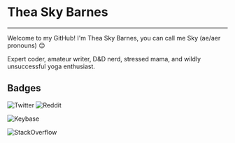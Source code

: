 # Thea Sky Barnes
------------------
Welcome to my GitHub! I'm Thea Sky Barnes, you can call me Sky (ae/aer pronouns) 😊

Expert coder, amateur writer, D&D nerd, stressed mama, and wildly unsuccessful yoga enthusiast.

## Badges
![Twitter](https://img.shields.io/twitter/follow/theasbarnes?style=social)
![Reddit](https://img.shields.io/reddit/user-karma/combined/tsbarnes?style=social)

![Keybase](https://img.shields.io/keybase/xlm/sarathebard)

![StackOverflow](https://img.shields.io/stackexchange/stackoverflow/r/2275702)
